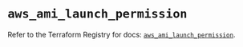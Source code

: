 # `aws_ami_launch_permission`

Refer to the Terraform Registry for docs: [`aws_ami_launch_permission`](https://registry.terraform.io/providers/hashicorp/aws/5.60.0/docs/resources/ami_launch_permission).
